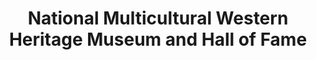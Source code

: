 ---
layout: repo
title: "National Multicultural Western Heritage Museum and Hall of Fame"
id: 17211
permalink: repos/17211/
---
